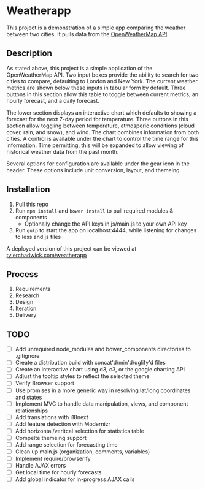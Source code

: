 # Weatherapp

This project is a demonstration of a simple app comparing the weather between two cities. It pulls data from the [OpenWeatherMap API](http://openweathermap.org/api).

## Description

As stated above, this project is a simple application of the OpenWeatherMap API. Two input boxes provide the ability to search for two cities to compare, defaulting to London and New York. The current weather metrics are shown below these inputs in tabular form by default. Three buttons in this section allow this table to toggle between current metrics, an hourly forecast, and a daily forecast.

The lower section displays an interactive chart which defaults to showing a forecast for the next 7-day period for temperature. Three buttons in this section allow toggling between temperature, atmosperic conditions (cloud cover, rain, and snow), and wind. The chart combines information from both cities. A control is available under the chart to control the time range for this information. Time permitting, this will be expanded to allow viewing of historical weather data from the past month. 

Several options for configuration are available under the gear icon in the header. These options include unit conversion, layout, and themeing. 

## Installation

1. Pull this repo
2. Run ```npm install``` and ```bower install``` to pull required modules & components
	* Optionally change the API keys in js/main.js to your own API key
3. Run ```gulp``` to start the app on localhost:4444, while listening for changes to less and js files

A deployed version of this project can be viewed at [tylerchadwick.com/weatherapp](http://tylerchadwick.com/weatherapp)

## Process

1. Requirements
2. Research
3. Design
4. Iteration
5. Delivery


## TODO

- [ ] Add unrequired node_modules and bower_components directories to .gitignore
- [ ] Create a distribution build with concat'd/min'd/uglify'd files
- [ ] Create an interactive chart using d3, c3, or the google charting API
- [ ] Adjust the tooltip styles to reflect the selected theme
- [ ] Verify Browser support
- [ ] Use promises in a more generic way in resolving lat/long coordinates and states
- [ ] Implement MVC to handle data manipulation, views, and component relationships
- [ ] Add translations with i18next
- [ ] Add feature detection with Modernizr
- [ ] Add horizontal/veritcal selection for statistics table
- [ ] Compelte themeing support
- [ ] Add range selection for forecasting time
- [ ] Clean up main.js (organization, comments, variables)
- [ ] Implement require/browserify
- [ ] Handle AJAX errors
- [ ] Get local time for hourly forecasts
- [ ] Add global indicator for in-progress AJAX calls